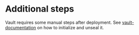 # Additional steps

Vault requires some manual steps after deployment. See [vault-documentation](https://www.vaultproject.io/docs/platform/k8s/helm/run#initialize-and-unseal-vault) on how to initialize and unseal it.